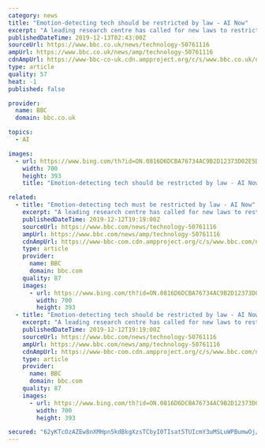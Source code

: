```yaml
---
category: news
title: "Emotion-detecting tech should be restricted by law - AI Now"
excerpt: "A leading research centre has called for new laws to restrict the use of emotion-detecting tech. The AI Now Institute says the field is \"built on markedly shaky foundations\". Despite this, systems are on sale to help vet job seekers, test criminal suspects for signs of deception, and set insurance prices. It wants such software to be banned ..."
publishedDateTime: 2019-12-13T02:43:00Z
sourceUrl: https://www.bbc.co.uk/news/technology-50761116
ampUrl: https://www.bbc.co.uk/news/amp/technology-50761116
cdnAmpUrl: https://www-bbc-co-uk.cdn.ampproject.org/c/s/www.bbc.co.uk/news/amp/technology-50761116
type: article
quality: 57
heat: -1
published: false

provider:
  name: BBC
  domain: bbc.co.uk

topics:
  - AI

images:
  - url: https://www.bing.com/th?id=ON.0816D6DCBA76734AC9B2D12373D02E5D
    width: 700
    height: 393
    title: "Emotion-detecting tech should be restricted by law - AI Now"

related:
  - title: "Emotion-detecting tech must be restricted by law - AI Now"
    excerpt: "A leading research centre has called for new laws to restrict the use of emotion-detecting tech. The AI Now Institute says the field is \"built on markedly shaky foundations\". Despite this, systems are on sale to help vet job seekers, test criminal suspects for signs of deception, and set insurance prices. It wants such software to be banned ..."
    publishedDateTime: 2019-12-12T19:19:00Z
    sourceUrl: https://www.bbc.com/news/technology-50761116
    ampUrl: https://www.bbc.com/news/amp/technology-50761116
    cdnAmpUrl: https://www-bbc-com.cdn.ampproject.org/c/s/www.bbc.com/news/amp/technology-50761116
    type: article
    provider:
      name: BBC
      domain: bbc.com
    quality: 87
    images:
      - url: https://www.bing.com/th?id=ON.0816D6DCBA76734AC9B2D12373D02E5D
        width: 700
        height: 393
  - title: "Emotion-detecting tech should be restricted by law - AI Now"
    excerpt: "A leading research centre has called for new laws to restrict the use of emotion-detecting tech. The AI Now Institute says the field is \"built on markedly shaky foundations\". Despite this, systems are on sale to help vet job seekers, test criminal suspects for signs of deception, and set insurance prices. It wants such software to be banned ..."
    publishedDateTime: 2019-12-12T19:19:00Z
    sourceUrl: https://www.bbc.com/news/technology-50761116
    ampUrl: https://www.bbc.com/news/amp/technology-50761116
    cdnAmpUrl: https://www-bbc-com.cdn.ampproject.org/c/s/www.bbc.com/news/amp/technology-50761116
    type: article
    provider:
      name: BBC
      domain: bbc.com
    quality: 87
    images:
      - url: https://www.bing.com/th?id=ON.0816D6DCBA76734AC9B2D12373D02E5D
        width: 700
        height: 393

secured: "62yKTcOzAZEw8nXMHpn5kdBkgXzsTCbyI0TIsat5TUIcmY3uMSLuWPBumwOj/+mTsdfMUVDmKghZkwqw5zXrmhyrPDrFxikKrlV87uUl8s/qxtOyTSHWBMznQxk6OJ40Us1H6SBczxLLzNqBTbfttHXnNO7bXTrpTmTDwWkZCWhup+DYiUpJRhEqfbk+iijuLc5cmKehpP/M+mTOSYR/pgxaBE5+DY2wM0CzjBUtZ1dVHXQl7fKuFqBJXwogIe1ddDG+znue6MAI5WZyAr8w9w==;YYrmEDui+URasAa1e29Ghw=="
---
```


